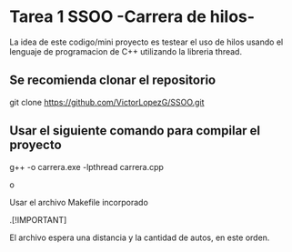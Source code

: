 # Tarea 1 SSOO -Carrera de hilos-

La idea de este codigo/mini proyecto es testear el uso de hilos usando el lenguaje de programacion de C++ utilizando la libreria thread.

## Se recomienda clonar el repositorio

git clone https://github.com/VictorLopezG/SSOO.git

## Usar el siguiente comando para compilar el proyecto

g++ -o carrera.exe -lpthread carrera.cpp

o 

Usar el archivo Makefile incorporado


.[!IMPORTANT]

El archivo espera una distancia y la cantidad de autos, en este orden.


